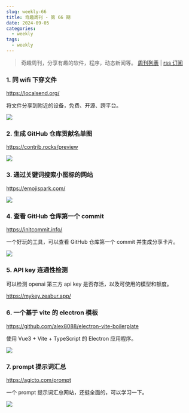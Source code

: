 ```yaml
---
slug: weekly-66
title: 奇趣周刊 - 第 66 期
date: 2024-09-05
categories:
  - weekly
tags:
  - weekly
---
```


> 奇趣周刊，分享有趣的软件，程序，动态新闻等。 [周刊列表](/categories/weekly/) | [rss 订阅](/categories/weekly/index.xml)

### 1. 同 wifi 下穿文件

https://localsend.org/

将文件分享到附近的设备，免费、开源、跨平台。

![](https://imgurl.zishu.me/2024/08/1724895945853.webp)

### 2. 生成 GitHub 仓库贡献名单图

https://contrib.rocks/preview

![](https://imgurl.zishu.me/2024/08/1724898917324.webp)

### 3. 通过关键词搜索小图标的网站

https://emojispark.com/

![](https://imgurl.zishu.me/2024/08/1724994855626.webp)

### 4. 查看 GitHub 仓库第一个 commit

https://initcommit.info/

一个好玩的工具，可以查看 GitHub 仓库第一个 commit 并生成分享卡片。

![](https://imgurl.zishu.me/2024/08/1724995095031.webp)

### 5. API key 连通性检测

可以检测 openai 第三方 api key 是否存活，以及可使用的模型和额度。

https://mykey.zeabur.app/

### 6. 一个基于 vite 的 electron 模板

https://github.com/alex8088/electron-vite-boilerplate

使用 Vue3 + Vite + TypeScript 的 Electron 应用程序。

![](https://imgurl.zishu.me/2024/09/1725351816029.webp)

### 7. prompt 提示词汇总

https://agicto.com/prompt

一个 prompt 提示词汇总网站，还挺全面的，可以学习一下。

![](https://imgurl.zishu.me/2024/09/1725431053881.webp)
